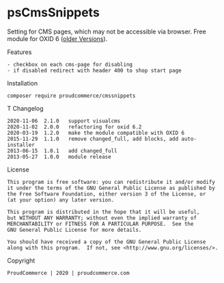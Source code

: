 psCmsSnippets
=========

Setting for CMS pages, which may not be accessible via browser.
Free module for OXID 6 ([older Versions](https://github.com/proudcommerce/psCmsSnippets/tree/oxid410)).

Features

	- checkbox on each cms-page for disabling
	- if disabled redirect with header 400 to shop start page

Installation

	composer require proudcommerce/cmssnippets

T
Changelog

	2020-11-06	2.1.0	support visualcms
	2020-11-02  2.0.0   refactoring for oxid 6.2
	2020-03-19  1.2.0   make the module compatible with OXID 6
	2015-11-29  1.1.0   remove changed_full, add blocks, add auto-installer
	2013-06-15  1.0.1   add changed_full
	2013-05-27  1.0.0   module release

License

    This program is free software: you can redistribute it and/or modify
    it under the terms of the GNU General Public License as published by
    the Free Software Foundation, either version 3 of the License, or
    (at your option) any later version.

    This program is distributed in the hope that it will be useful,
    but WITHOUT ANY WARRANTY; without even the implied warranty of
    MERCHANTABILITY or FITNESS FOR A PARTICULAR PURPOSE.  See the
    GNU General Public License for more details.

    You should have received a copy of the GNU General Public License
    along with this program.  If not, see <http://www.gnu.org/licenses/>.

Copyright

	ProudCommerce | 2020 | proudcommerce.com
